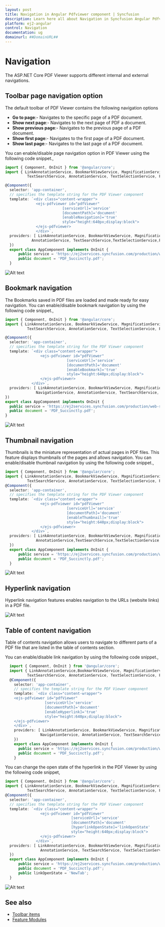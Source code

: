```yaml
---
layout: post
title: Navigation in Angular Pdfviewer component | Syncfusion
description: Learn here all about Navigation in Syncfusion Angular Pdfviewer component of Syncfusion Essential JS 2 and more.
platform: ej2-angular
control: Navigation 
documentation: ug
domainurl: ##DomainURL##
---
```


# Navigation

The ASP.NET Core PDF Viewer supports different internal and external navigations.

## Toolbar page navigation option

The default toolbar of PDF Viewer contains the following navigation options

* **Go to page**:- Navigates to the specific page of a PDF document.
* **Show next page**:- Navigates to the next page of PDF a document.
* **Show previous page**:- Navigates to the previous page of a PDF document.
* **Show first page**:-  Navigates to the first page of a PDF document.
* **Show last page**:- Navigates to the last page of a PDF document.

You can enable/disable page navigation option in PDF Viewer using the following code snippet.,

```typescript
import { Component, OnInit } from '@angular/core';
import { LinkAnnotationService, BookmarkViewService, MagnificationService, ThumbnailViewService, ToolbarService,  NavigationService,
          TextSearchService, AnnotationService, TextSelectionService, PrintService } from '@syncfusion/ej2-angular-pdfviewer';

@Component({
  selector: 'app-container',
  // specifies the template string for the PDF Viewer component
  template: `<div class="content-wrapper">
              <ejs-pdfviewer id="pdfViewer"
                          [serviceUrl]='service'
                          [documentPath]='document'
                          [enableNavigation]='true'
                          style="height:640px;display:block">
              </ejs-pdfviewer>
              </div>`,
  providers: [ LinkAnnotationService, BookmarkViewService, MagnificationService, ThumbnailViewService, ToolbarService, NavigationService,
            AnnotationService, TextSearchService,TextSelectionService,PrintService]
  })
  export class AppComponent implements OnInit {
      public service = 'https://ej2services.syncfusion.com/production/web-services/api/pdfviewer';
      public document = 'PDF_Succinctly.pdf';
  }
```

![Alt text](images/navigation.png)

## Bookmark navigation

The Bookmarks saved in PDF files are loaded and made ready for easy navigation.
You can enable/disable bookmark navigation by using the following code snippet.,

```typescript
import { Component, OnInit } from '@angular/core';
import { LinkAnnotationService, BookmarkViewService, MagnificationService, ThumbnailViewService,ToolbarService, NavigationService,
          TextSearchService, AnnotationService, TextSelectionService, PrintService } from '@syncfusion/ej2-angular-pdfviewer';

@Component({
  selector: 'app-container',
  // specifies the template string for the PDF Viewer component
  template: `<div class="content-wrapper">
                <ejs-pdfviewer id="pdfViewer"
                            [serviceUrl]='service'
                            [documentPath]='document'
                            [enableBookmark]='true'
                            style="height:640px;display:block">
                </ejs-pdfviewer>
            </div>`,
  providers: [ LinkAnnotationService, BookmarkViewService, MagnificationService, ThumbnailViewService, ToolbarService,
              NavigationService, AnnotationService, TextSearchService, TextSelectionService,  PrintService]
})
export class AppComponent implements OnInit {
  public service = 'https://ej2services.syncfusion.com/production/web-services/api/pdfviewer';
  public document = 'PDF_Succinctly.pdf';
}
```

![Alt text](images/bookmark.png)

## Thumbnail navigation

Thumbnails is the miniature representation of actual pages in PDF files. This feature displays thumbnails of the pages and allows navigation.
You can enable/disable thumbnail navigation by using the following code snippet.,

```typescript
import { Component, OnInit } from '@angular/core';
import { LinkAnnotationService, BookmarkViewService, MagnificationService, ThumbnailViewService, ToolbarService, NavigationService,
          TextSearchService, AnnotationService, TextSelectionService, PrintService } from '@syncfusion/ej2-angular-pdfviewer';
@Component({
  selector: 'app-container',
  // specifies the template string for the PDF Viewer component
  template: `<div class="content-wrapper">
                <ejs-pdfviewer id="pdfViewer"
                            [serviceUrl]='service'
                            [documentPath]='document'
                            [enableThumbnail]='true'
                            style="height:640px;display:block">
                </ejs-pdfviewer>
            </div>`,
  providers: [ LinkAnnotationService, BookmarkViewService, MagnificationService, ThumbnailViewService, ToolbarService, NavigationService,
              AnnotationService,TextSearchService,TextSelectionService, PrintService]
  })
  export class AppComponent implements OnInit {
      public service = 'https://ej2services.syncfusion.com/production/web-services/api/pdfviewer';
      public document = 'PDF_Succinctly.pdf';
  }
```

![Alt text](images/thumbnail.png)

## Hyperlink navigation

Hyperlink navigation features enables navigation to the URLs (website links) in a PDF file.

![Alt text](images/link.png)

## Table of content navigation

Table of contents navigation allows users to navigate to different parts of a PDF file that are listed in the table of contents section.

You can enable/disable link navigation by using the following code snippet.,

```typescript
  import { Component, OnInit } from '@angular/core';
  import { LinkAnnotationService,BookmarkViewService, MagnificationService, ThumbnailViewService, ToolbarService, NavigationService,
          TextSearchService, AnnotationService, TextSelectionService, PrintService } from '@syncfusion/ej2-angular-pdfviewer';
  @Component({
    selector: 'app-container',
    // specifies the template string for the PDF Viewer component
    template: `<div class="content-wrapper">
    <ejs-pdfviewer id="pdfViewer"
                  [serviceUrl]='service'
                  [documentPath]='document'
                  [enableHyperlink]='true'
                  style="height:640px;display:block">
    </ejs-pdfviewer>
    </div>`,
    providers: [ LinkAnnotationService, BookmarkViewService, MagnificationService, ThumbnailViewService, ToolbarService,
                NavigationService, AnnotationService, TextSearchService, TextSelectionService, PrintService]
    })
    export class AppComponent implements OnInit {
      public service = 'https://ej2services.syncfusion.com/production/web-services/api/pdfviewer';
      public document = 'PDF_Succinctly.pdf';
    }
```

You can change the open state of the hyperlink in the PDF Viewer by using the following code snippet,

```typescript
import { Component, OnInit } from '@angular/core';
import { LinkAnnotationService, BookmarkViewService, MagnificationService, ThumbnailViewService, ToolbarService, NavigationService,
          TextSearchService, AnnotationService, TextSelectionService, PrintService } from '@syncfusion/ej2-angular-pdfviewer';
@Component({
  selector: 'app-container',
  // specifies the template string for the PDF Viewer component
  template: `<div class="content-wrapper">
                <ejs-pdfviewer id="pdfViewer"
                              [serviceUrl]='service'
                              [documentPath]='document'
                              [hyperlinkOpenState]='linkOpenState'
                              style="height:640px;display:block">
                </ejs-pdfviewer>
              </div>`,
  providers: [ LinkAnnotationService, BookmarkViewService, MagnificationService, ThumbnailViewService, ToolbarService, NavigationService,
                AnnotationService, TextSearchService, TextSelectionService, PrintService]
  })
  export class AppComponent implements OnInit {
      public service = 'https://ej2services.syncfusion.com/production/web-services/api/pdfviewer';
      public document = 'PDF_Succinctly.pdf';
      public linkOpenState = 'NewTab';
  }
```

![Alt text](images/toc.png)

## See also

* [Toolbar items](./toolbar)
* [Feature Modules](./feature-module)